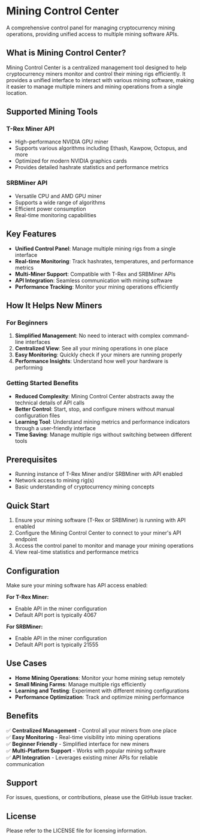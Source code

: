 # Mining Control Center

A comprehensive control panel for managing cryptocurrency mining operations, providing unified access to multiple mining software APIs.

## What is Mining Control Center?

Mining Control Center is a centralized management tool designed to help cryptocurrency miners monitor and control their mining rigs efficiently. It provides a unified interface to interact with various mining software, making it easier to manage multiple miners and mining operations from a single location.

## Supported Mining Tools

### T-Rex Miner API
- High-performance NVIDIA GPU miner
- Supports various algorithms including Ethash, Kawpow, Octopus, and more
- Optimized for modern NVIDIA graphics cards
- Provides detailed hashrate statistics and performance metrics

### SRBMiner API
- Versatile CPU and AMD GPU miner
- Supports a wide range of algorithms
- Efficient power consumption
- Real-time monitoring capabilities

## Key Features

- **Unified Control Panel**: Manage multiple mining rigs from a single interface
- **Real-time Monitoring**: Track hashrates, temperatures, and performance metrics
- **Multi-Miner Support**: Compatible with T-Rex and SRBMiner APIs
- **API Integration**: Seamless communication with mining software
- **Performance Tracking**: Monitor your mining operations efficiently

## How It Helps New Miners

### For Beginners
1. **Simplified Management**: No need to interact with complex command-line interfaces
2. **Centralized View**: See all your mining operations in one place
3. **Easy Monitoring**: Quickly check if your miners are running properly
4. **Performance Insights**: Understand how well your hardware is performing

### Getting Started Benefits
- **Reduced Complexity**: Mining Control Center abstracts away the technical details of API calls
- **Better Control**: Start, stop, and configure miners without manual configuration files
- **Learning Tool**: Understand mining metrics and performance indicators through a user-friendly interface
- **Time Saving**: Manage multiple rigs without switching between different tools

## Prerequisites

- Running instance of T-Rex Miner and/or SRBMiner with API enabled
- Network access to mining rig(s)
- Basic understanding of cryptocurrency mining concepts

## Quick Start

1. Ensure your mining software (T-Rex or SRBMiner) is running with API enabled
2. Configure the Mining Control Center to connect to your miner's API endpoint
3. Access the control panel to monitor and manage your mining operations
4. View real-time statistics and performance metrics

## Configuration

Make sure your mining software has API access enabled:

**For T-Rex Miner:**
- Enable API in the miner configuration
- Default API port is typically 4067

**For SRBMiner:**
- Enable API in the miner configuration
- Default API port is typically 21555

## Use Cases

- **Home Mining Operations**: Monitor your home mining setup remotely
- **Small Mining Farms**: Manage multiple rigs efficiently
- **Learning and Testing**: Experiment with different mining configurations
- **Performance Optimization**: Track and optimize mining performance

## Benefits

✅ **Centralized Management** - Control all your miners from one place  
✅ **Easy Monitoring** - Real-time visibility into mining operations  
✅ **Beginner Friendly** - Simplified interface for new miners  
✅ **Multi-Platform Support** - Works with popular mining software  
✅ **API Integration** - Leverages existing miner APIs for reliable communication

## Support

For issues, questions, or contributions, please use the GitHub issue tracker.

## License

Please refer to the LICENSE file for licensing information.
